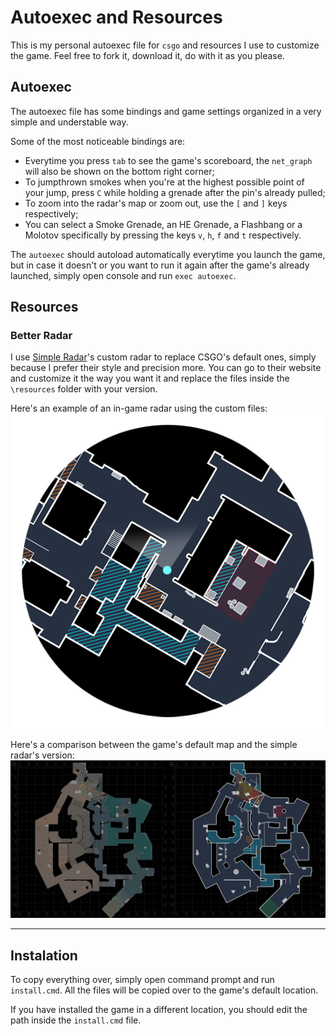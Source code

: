 # Autoexec and Resources

This is my personal autoexec file for `csgo` and resources I use to customize the game. Feel free to fork it, download it, do with it as you please.

## Autoexec

The autoexec file has some bindings and game settings organized in a very simple and understable way.

Some of the most noticeable bindings are:
- Everytime you press `tab` to see the game's scoreboard, the `net_graph` will also be shown on the bottom right corner;
- To jumpthrown smokes when you're at the highest possible point of your jump, press `C` while holding a grenade after the pin's already pulled;
- To zoom into the radar's map or zoom out, use the `[` and `]` keys respectively;
- You can select a Smoke Grenade, an HE Grenade, a Flashbang or a Molotov specifically by pressing the keys `v`, `h`, `f` and `t` respectively.

The `autoexec` should autoload automatically everytime you launch the game, but in case it doesn't or you want to run it again after the game's already launched, simply open console and run `exec autoexec`.

## Resources

### Better Radar

I use [Simple Radar](http://simpleradar.com/ "Simple Radar")'s custom radar to replace CSGO's default ones, simply because I prefer their style and precision more. You can go to their website and customize it the way you want it and replace the files inside the `\resources` folder with your version.

Here's an example of an in-game radar using the custom files:
![alt text](./samples/radar-sample1.png "Game sample of simple radar's custom maps")

Here's a comparison between the game's default map and the simple radar's version:
![alt text](./samples/radar-sample2.jpg "Comparison between default and simple radar")

---

## Instalation

To copy everything over, simply open command prompt and run `install.cmd`. All the files will be copied over to the game's default location.

If you have installed the game in a different location, you should edit the path inside the `install.cmd` file.